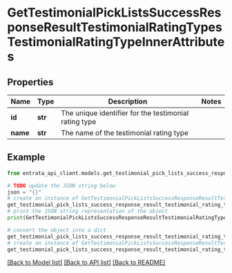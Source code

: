 # GetTestimonialPickListsSuccessResponseResultTestimonialRatingTypesTestimonialRatingTypeInnerAttributes


## Properties

Name | Type | Description | Notes
------------ | ------------- | ------------- | -------------
**id** | **str** | The unique identifier for the testimonial rating type | 
**name** | **str** | The name of the testimonial rating type | 

## Example

```python
from entrata_api_client.models.get_testimonial_pick_lists_success_response_result_testimonial_rating_types_testimonial_rating_type_inner_attributes import GetTestimonialPickListsSuccessResponseResultTestimonialRatingTypesTestimonialRatingTypeInnerAttributes

# TODO update the JSON string below
json = "{}"
# create an instance of GetTestimonialPickListsSuccessResponseResultTestimonialRatingTypesTestimonialRatingTypeInnerAttributes from a JSON string
get_testimonial_pick_lists_success_response_result_testimonial_rating_types_testimonial_rating_type_inner_attributes_instance = GetTestimonialPickListsSuccessResponseResultTestimonialRatingTypesTestimonialRatingTypeInnerAttributes.from_json(json)
# print the JSON string representation of the object
print(GetTestimonialPickListsSuccessResponseResultTestimonialRatingTypesTestimonialRatingTypeInnerAttributes.to_json())

# convert the object into a dict
get_testimonial_pick_lists_success_response_result_testimonial_rating_types_testimonial_rating_type_inner_attributes_dict = get_testimonial_pick_lists_success_response_result_testimonial_rating_types_testimonial_rating_type_inner_attributes_instance.to_dict()
# create an instance of GetTestimonialPickListsSuccessResponseResultTestimonialRatingTypesTestimonialRatingTypeInnerAttributes from a dict
get_testimonial_pick_lists_success_response_result_testimonial_rating_types_testimonial_rating_type_inner_attributes_from_dict = GetTestimonialPickListsSuccessResponseResultTestimonialRatingTypesTestimonialRatingTypeInnerAttributes.from_dict(get_testimonial_pick_lists_success_response_result_testimonial_rating_types_testimonial_rating_type_inner_attributes_dict)
```
[[Back to Model list]](../README.md#documentation-for-models) [[Back to API list]](../README.md#documentation-for-api-endpoints) [[Back to README]](../README.md)


